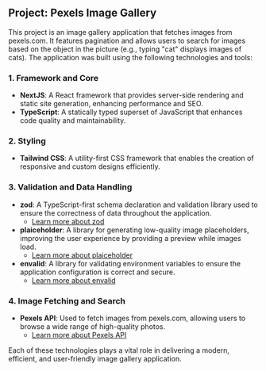 ## Project: Pexels Image Gallery

This project is an image gallery application that fetches images from pexels.com. It features pagination and allows users to search for images based on the object in the picture (e.g., typing "cat" displays images of cats). The application was built using the following technologies and tools:

### 1. **Framework and Core**

- **NextJS**: A React framework that provides server-side rendering and static site generation, enhancing performance and SEO.
- **TypeScript**: A statically typed superset of JavaScript that enhances code quality and maintainability.

### 2. **Styling**

- **Tailwind CSS**: A utility-first CSS framework that enables the creation of responsive and custom designs efficiently.

### 3. **Validation and Data Handling**

- **zod**: A TypeScript-first schema declaration and validation library used to ensure the correctness of data throughout the application.
  - <a href="https://github.com/colinhacks/zod" target="_blank">Learn more about zod</a>
- **plaiceholder**: A library for generating low-quality image placeholders, improving the user experience by providing a preview while images load.
  - <a href="https://plaiceholder.co/" target="_blank">Learn more about plaiceholder</a>
- **envalid**: A library for validating environment variables to ensure the application configuration is correct and secure.
  - <a href="https://github.com/af/envalid" target="_blank">Learn more about envalid</a>

### 4. **Image Fetching and Search**

- **Pexels API**: Used to fetch images from pexels.com, allowing users to browse a wide range of high-quality photos.
  - <a href="https://www.pexels.com/api/" target="_blank">Learn more about Pexels API</a>

Each of these technologies plays a vital role in delivering a modern, efficient, and user-friendly image gallery application.
